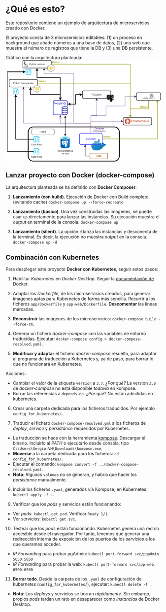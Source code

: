 # ¿Qué es esto?
Este repositorio contiene un ejemplo de arquitectura de microservicios creado con Docker.

El proyecto consta de 3 microservicios editables: (1) un proceso en background que añade números a una base de datos, (2) una web que muestra el número de registros que tiene la DB y (3) una DB persistente.

Gráfico con la arquitectura planteada:
![Arquitectura](/_architecture/architecture.png)

## Lanzar proyecto con Docker (docker-compose)
La arquitectura planteada se ha definido con **Docker Composer**.

1. **Lanzamiento (con build)**. Ejecución de Docker con Build completo (evitando cache)
`docker-compose up --force-recreate`

2. **Lanzamiento (basico)**. Una vez construidas las imagenes, se puede usar `up` directamente para lanzar las instancias. Su ejecución muestra el *output* en terminal de la consola.
`docker-compose up`

3. **Lanzamiento (silent)**. La opción `d` lanza las instancias y desconecta de la terminal. Es decir, la ejecución no muestra *output* en la consola.
`docker-compose up -d`

## Combinación con Kubernetes
Para desplegar este proyecto **Docker con Kubernetes**, seguir estos pasos:

1. Habilitar *Kubernetes* en *Docker Desktop*. Seguir la [documentación de Docker](https://docs.docker.com/desktop/kubernetes/#enable-kubernetes).

2. Adaptar los *Dockerfile*, de los microservicios creados, para generar imagenes aptas para Kubernetes de forma más sencilla. Recurrir a los ficheros `app/Dockerfile` y `app-web/Dockerfile`. **Descomentar** las líneas marcadas.

3. **Reconstruir** las imágenes de los microservicios: `docker-compose build --force-rm`.

4. Generar un fichero *docker-compose* con las variables de entorno traducidas. Ejecutar: `docker-compose config > docker-compose-resolved.yaml`.

5. **Modificar y adaptar** el fichero *docker-compose* resuelto, para adaptar al programa de traducción a Kubernetes y, ya de paso, para borrar lo que no funcionará en Kubernetes.

Acciones:
  - Cambiar el valor de la etiqueta `version` a `3.7`. *¿Por qué?* La version `3.8` de *docker-compose* no está disponible *todavía* en kompose.
  - Borrar las referencias a `depends-on`. *¿Por qué?* No están admitidas en kubernetes.

6. Crear una carpeta dedicada para los ficheros traducidos. Por ejemplo `config_for_kubernetes/`.

7. Traducir el fichero `docker-compose-resolved.yml` a los ficheros de *deploy*, *service* y *persistance* requeridos por Kubernetes.
  - La traducción se hace con la herramienta [kompose](https://kompose.io/). Descargar el binario. Incluirlo al *PATH* o ejecutarlo desde consola, tipo `C:\Users\Sergio-VM\Downloads\kompose.exe`.
  - **Moverse** a la carpeta dedicada para los ficheros: `cd config_for_kubernetes/`.
  - Ejecutar el comando: `kompose convert -f ../docker-compose-resolved.yaml`.
  - **Nota**: Algunos `volumes` no se generan, y habría que hacer los *persistance* manualmente.

8. Incluir los ficheros `.yaml`, generados vía Kompose, en Kubernetes: `kubectl apply -f .`.

9. Verificar que los *pods* y servicios están funcionando:
  - Ver *pods*: `kubectl get pod`. Verificar `Ready 1/1`.
  - Ver servicios: `kubectl get svc`.

10. Testear que los *pods* están funcionando. Kubernetes genera una red no accesible desde el navegador. Por tanto, tenemos que generar una redirección interna de exposición de los puertos de los *servicios* a los que queramos acceder.
  - *IP Forwarding* para probar pgAdmin: `kubectl port-forward svc/pgadmin 5050:5050`
  - *IP Forwarding* para probar la web: `kubectl port-forward svc/app-web 6500:6500`

11. **Borrar todo**. Desde la carpeta de los `.yaml` de configuración de kubernetes (`config_for_kubernetes/`), ejecutar: `kubectl delete -f .`
  - **Nota**: Los *deploys* y servicios se borran *rápidamente*. Sin embargo, propios *pods* tardan un rato en desaparecer como *instancias* de Docker Desktop.